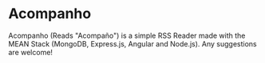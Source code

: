 # Acompanho
Acompanho (Reads "Acompaño") is a simple RSS Reader made with the MEAN Stack (MongoDB, Express.js, Angular and Node.js).
Any suggestions are welcome!
